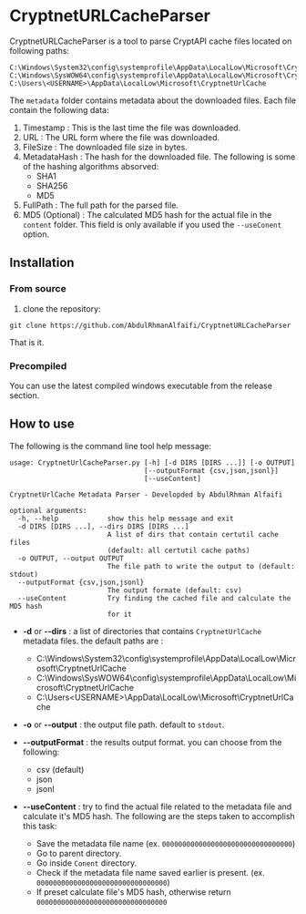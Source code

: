 # CryptnetURLCacheParser

CryptnetURLCacheParser is a tool to parse CryptAPI cache files located on following paths:

```
C:\Windows\System32\config\systemprofile\AppData\LocalLow\Microsoft\CryptnetUrlCache
C:\Windows\SysWOW64\config\systemprofile\AppData\LocalLow\Microsoft\CryptnetUrlCache
C:\Users\<USERNAME>\AppData\LocalLow\Microsoft\CryptnetUrlCache
```

The `metadata` folder contains metadata about the downloaded files. Each file contain the following data:

1. Timestamp : This is the last time the file was downloaded.
2. URL : The URL form where the file was downloaded.
3. FileSize : The downloaded file size in bytes.
4. MetadataHash : The hash for the downloaded file.  The following is some of the hashing algorithms absorved:
   * SHA1
   * SHA256
   * MD5
5. FullPath : The full path for the parsed file.
6. MD5 (Optional) : The calculated MD5 hash for the actual file in the `content` folder. This field is only available if you used the `--useConent` option.



## Installation

### From source

1. clone the repository:

```
git clone https://github.com/AbdulRhmanAlfaifi/CryptnetURLCacheParser
```

That is it. 

### Precompiled

You can use the latest compiled windows executable from the release section.

## How to use

The following is the command line tool help message:

```
usage: CryptnetUrlCacheParser.py [-h] [-d DIRS [DIRS ...]] [-o OUTPUT]
                                 [--outputFormat {csv,json,jsonl}]
                                 [--useContent]

CryptnetUrlCache Metadata Parser - Developded by AbdulRhman Alfaifi

optional arguments:
  -h, --help            show this help message and exit
  -d DIRS [DIRS ...], --dirs DIRS [DIRS ...]
                        A list of dirs that contain certutil cache files
                        (default: all certutil cache paths)
  -o OUTPUT, --output OUTPUT
                        The file path to write the output to (default: stdout)
  --outputFormat {csv,json,jsonl}
                        The output formate (default: csv)
  --useContent          Try finding the cached file and calculate the MD5 hash
                        for it
```

* **-d** or **--dirs** : a list of directories that contains `CryptnetUrlCache` metadata files. the default paths are :
  * C:\Windows\System32\config\systemprofile\AppData\LocalLow\Microsoft\CryptnetUrlCache
  * C:\Windows\SysWOW64\config\systemprofile\AppData\LocalLow\Microsoft\CryptnetUrlCache
  * C:\Users\<USERNAME>\AppData\LocalLow\Microsoft\CryptnetUrlCache

* **-o** or **--output** : the output file path. default to `stdout`.
* **--outputFormat** : the results output format. you can choose from the following:
  * csv (default)
  * json
  * jsonl
* **--useContent** : try to find the actual file related to the metadata file and calculate it's MD5 hash. The following are the steps taken to accomplish this task:
  * Save the metadata file name (ex. `00000000000000000000000000000000`)
  * Go to parent directory.
  * Go inside `Conent` directory.
  * Check if the metadata file name saved earlier is present. (ex. `00000000000000000000000000000000`)
  * If preset calculate file's MD5 hash, otherwise return `00000000000000000000000000000000`